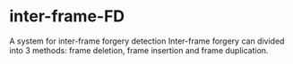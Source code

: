 # inter-frame-FD
A system for inter-frame forgery detection
Inter-frame forgery can divided into 3 methods: frame deletion, frame insertion and frame duplication.